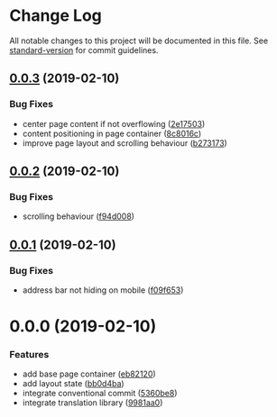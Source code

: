 # Change Log

All notable changes to this project will be documented in this file. See [standard-version](https://github.com/conventional-changelog/standard-version) for commit guidelines.

<a name="0.0.3"></a>
## [0.0.3](https://bitbucket.org/Pilopa/mtg-cube/compare/v0.0.2...v0.0.3) (2019-02-10)


### Bug Fixes

* center page content if not overflowing ([2e17503](https://bitbucket.org/Pilopa/mtg-cube/commits/2e17503))
* content positioning in page container ([8c8016c](https://bitbucket.org/Pilopa/mtg-cube/commits/8c8016c))
* improve page layout and scrolling behaviour ([b273173](https://bitbucket.org/Pilopa/mtg-cube/commits/b273173))



<a name="0.0.2"></a>
## [0.0.2](https://bitbucket.org/Pilopa/mtg-cube/compare/v0.0.1...v0.0.2) (2019-02-10)


### Bug Fixes

* scrolling behaviour ([f94d008](https://bitbucket.org/Pilopa/mtg-cube/commits/f94d008))



<a name="0.0.1"></a>
## [0.0.1](https://bitbucket.org/Pilopa/mtg-cube/compare/v0.0.0...v0.0.1) (2019-02-10)


### Bug Fixes

* address bar not hiding on mobile ([f09f653](https://bitbucket.org/Pilopa/mtg-cube/commits/f09f653))



<a name="0.0.0"></a>
# 0.0.0 (2019-02-10)


### Features

* add base page container ([eb82120](https://bitbucket.org/Pilopa/mtg-cube/commits/eb82120))
* add layout state ([bb0d4ba](https://bitbucket.org/Pilopa/mtg-cube/commits/bb0d4ba))
* integrate conventional commit ([5360be8](https://bitbucket.org/Pilopa/mtg-cube/commits/5360be8))
* integrate translation library ([9981aa0](https://bitbucket.org/Pilopa/mtg-cube/commits/9981aa0))
